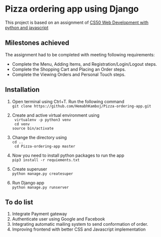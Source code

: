 # Pizza ordering app using Django

This project is based on an assignment of 
[CS50 Web Development with python and javascript](https://www.edx.org/course/cs50s-web-programming-with-python-and-javascript)

## Milestones achieved

The assignment had to be completed with meeting following requirements:

- Complete the Menu, Adding Items, and Registration/Login/Logout steps.
- Complete the Shopping Cart and Placing an Order steps.
- Complete the Viewing Orders and Personal Touch steps.

## Installation

1. Open terminal using Ctrl+T. Run the following command <br>
`git clone https://github.com/HemabhKamboj/Pizza-ordering-app.git`

2. Create and active virtual environment using  <br>
` virtualenv -p python3 venv` <br>
` cd venv` <br>
`source bin/activate` <br>
3. Change the directory using <br>
`cd ..` <br>
` cd Pizza-ordering-app master`
4. Now you need to install python packages to run the app <br>
`pip3 install -r requiements.txt`
5. Create superuser <br>
 `python manage.py createsuper`
6. Run Django app <br>
`python manage.py runserver`


## To do list 
1. Integrate Payment gateway 
2. Authenticate user using Google and Facebook
3. Integrating automatic mailing system to send conformation of order.
4. Improving frontend with better CSS and Javascript implementation 



